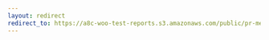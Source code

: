 ```yaml
---
layout: redirect
redirect_to: https://a8c-woo-test-reports.s3.amazonaws.com/public/pr-merge/43595/e2e/index.html
---
```

